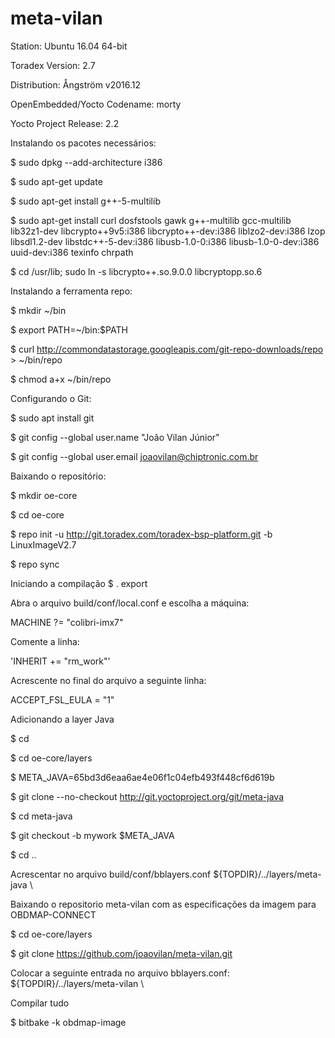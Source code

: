 # meta-vilan
Station: Ubuntu 16.04 64-bit 

Toradex Version: 2.7 

Distribution: Ångström v2016.12 

OpenEmbedded/Yocto Codename: morty 

Yocto Project Release: 2.2



Instalando os pacotes necessários:

$ sudo dpkg --add-architecture i386

$ sudo apt-get update

$ sudo apt-get install g++-5-multilib

$ sudo apt-get install curl dosfstools gawk g++-multilib gcc-multilib lib32z1-dev libcrypto++9v5:i386 libcrypto++-dev:i386 liblzo2-dev:i386 lzop libsdl1.2-dev libstdc++-5-dev:i386 libusb-1.0-0:i386 libusb-1.0-0-dev:i386 uuid-dev:i386 texinfo chrpath

$ cd /usr/lib; sudo ln -s libcrypto++.so.9.0.0 libcryptopp.so.6



Instalando a ferramenta repo:

$ mkdir ~/bin

$ export PATH=~/bin:$PATH

$ curl http://commondatastorage.googleapis.com/git-repo-downloads/repo > ~/bin/repo

$ chmod a+x ~/bin/repo



Configurando o Git:

$ sudo apt install git

$ git config --global user.name "João Vilan Júnior"

$ git config --global user.email joaovilan@chiptronic.com.br



Baixando o repositório:

$ mkdir oe-core

$ cd oe-core

$ repo init -u http://git.toradex.com/toradex-bsp-platform.git -b LinuxImageV2.7

$ repo sync



Iniciando a compilação
$ . export



Abra o arquivo build/conf/local.conf e escolha a máquina:

MACHINE ?= "colibri-imx7"



Comente a linha:

'INHERIT += "rm_work"'



Acrescente no final do arquivo a seguinte linha:

ACCEPT_FSL_EULA = "1"



Adicionando a layer Java

$ cd

$ cd oe-core/layers

$ META_JAVA=65bd3d6eaa6ae4e06f1c04efb493f448cf6d619b 

$ git clone --no-checkout http://git.yoctoproject.org/git/meta-java

$ cd meta-java

$ git checkout -b mywork $META_JAVA

$ cd ..



Acrescentar no arquivo build/conf/bblayers.conf
${TOPDIR}/../layers/meta-java \



Baixando o repositorio meta-vilan com as especificações da imagem para OBDMAP-CONNECT

$ cd oe-core/layers

$ git clone https://github.com/joaovilan/meta-vilan.git



Colocar a seguinte entrada no arquivo bblayers.conf:
${TOPDIR}/../layers/meta-vilan \



Compilar tudo

$ bitbake -k obdmap-image
